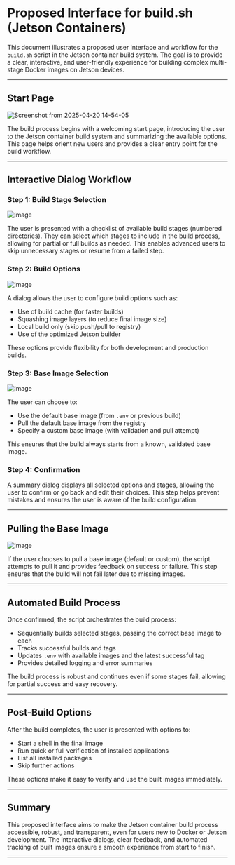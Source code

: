 # Proposed Interface for build.sh (Jetson Containers)

This document illustrates a proposed user interface and workflow for the `build.sh` script in the Jetson container build system. The goal is to provide a clear, interactive, and user-friendly experience for building complex multi-stage Docker images on Jetson devices.

---

## Start Page

![Screenshot from 2025-04-20 14-54-05](https://github.com/user-attachments/assets/aa9080d3-a6c9-441b-9a7f-44649ad5d3f8)

The build process begins with a welcoming start page, introducing the user to the Jetson container build system and summarizing the available options. This page helps orient new users and provides a clear entry point for the build workflow.

---

## Interactive Dialog Workflow

### Step 1: Build Stage Selection

![image](https://github.com/user-attachments/assets/af3765f6-3d56-4f9a-9b89-9f4f610377b9)

The user is presented with a checklist of available build stages (numbered directories). They can select which stages to include in the build process, allowing for partial or full builds as needed. This enables advanced users to skip unnecessary stages or resume from a failed step.

### Step 2: Build Options

![image](https://github.com/user-attachments/assets/9609709d-f49e-45cd-b027-895c1c7c83f4)

A dialog allows the user to configure build options such as:
- Use of build cache (for faster builds)
- Squashing image layers (to reduce final image size)
- Local build only (skip push/pull to registry)
- Use of the optimized Jetson builder

These options provide flexibility for both development and production builds.

### Step 3: Base Image Selection

![image](https://github.com/user-attachments/assets/44a9b88b-143a-40c4-ae2b-cd7d1a302525)

The user can choose to:
- Use the default base image (from `.env` or previous build)
- Pull the default base image from the registry
- Specify a custom base image (with validation and pull attempt)

This ensures that the build always starts from a known, validated base image.

### Step 4: Confirmation

A summary dialog displays all selected options and stages, allowing the user to confirm or go back and edit their choices. This step helps prevent mistakes and ensures the user is aware of the build configuration.

---

## Pulling the Base Image

![image](https://github.com/user-attachments/assets/55af5c86-222f-415d-aea8-b090dd4d9833)

If the user chooses to pull a base image (default or custom), the script attempts to pull it and provides feedback on success or failure. This step ensures that the build will not fail later due to missing images.

---

## Automated Build Process

Once confirmed, the script orchestrates the build process:
- Sequentially builds selected stages, passing the correct base image to each
- Tracks successful builds and tags
- Updates `.env` with available images and the latest successful tag
- Provides detailed logging and error summaries

The build process is robust and continues even if some stages fail, allowing for partial success and easy recovery.

---

## Post-Build Options

After the build completes, the user is presented with options to:
- Start a shell in the final image
- Run quick or full verification of installed applications
- List all installed packages
- Skip further actions

These options make it easy to verify and use the built images immediately.

---

## Summary

This proposed interface aims to make the Jetson container build process accessible, robust, and transparent, even for users new to Docker or Jetson development. The interactive dialogs, clear feedback, and automated tracking of built images ensure a smooth experience from start to finish.

---

<!--
# File location diagram:
# jetc/                          <- Main project folder
# ├── README.md                  <- Main project README
# ├── proposed-app-build-sh.md   <- THIS FILE
# ├── proposed-app-jetcrun-sh.md <- Proposed jetcrun.sh UI/workflow
# ├── .env                       <- Environment/config file
# ├── .gitattributes
# ├── .gitignore
# ├── .github/                   <- Copilot and git integration
# │   ├── copilot-instructions.md
# │   ├── git-template-setup.md
# │   ├── install-hooks.sh
# │   ├── pre-commit-hook.sh
# │   ├── prepare-commit-msg-hook.sh
# │   ├── setup-git-template.sh
# │   └── vs-code-snippets-guide.md
# ├── buildx/                    <- Build system and scripts
# │   ├── build/                 <- Build stages and Dockerfiles
# │   ├── build.sh               <- Main build orchestrator
# │   ├── jetcrun.sh             <- Container run utility
# │   ├── scripts/               <- Modular build scripts
# │   │   ├── build_ui.sh
# │   │   ├── commit_tracking.sh
# │   │   ├── copilot-must-follow.md
# │   │   ├── docker_helpers.sh
# │   │   ├── logging.sh
# │   │   ├── utils.sh
# │   │   └── verification.sh
# │   └── logs/                  <- Build logs
# └── ...                        <- Other project files
#
# Description: Proposed interactive UI and workflow for build.sh script, including dialogs, options, and user experience.
# Author: Mr K / GitHub Copilot
# COMMIT-TRACKING: UUID-20250422-083100-PRPB
-->
